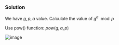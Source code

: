 ### Solution

We have $g,p,a$ value. Calculate the value of $g^{a}\mod p$

Use pow() function: $pow(g,a,p)$

![image](https://user-images.githubusercontent.com/126962960/233802405-f77d7f56-edda-4959-90fe-ec8f0975b7e1.png)
